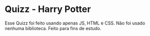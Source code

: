 # Quizz - Harry Potter

Esse Quizz foi feito usando apenas JS, HTML e CSS. Não foi usado nenhuma biblioteca.
Feito para fins de estudo.